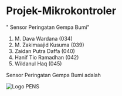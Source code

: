 # Projek-Mikrokontroler

" Sensor Peringatan Gempa Bumi"
1. M. Dava Wardana (034)
2. M. Zakimaajid Kusuma (039)
3. Zaidan Putra Daffa (040)
4. Hanif Tio Ramadhan (042)
5. Wildanul Haq (045)

Sensor Peringatan Gempa Bumi adalah

![Logo PENS](https://github.com/haniftio/Sensor_Peringatan_Gempa_Bumi/assets/90540270/9750aa28-e49b-40f8-b0c2-8fa3ce36bf98)
